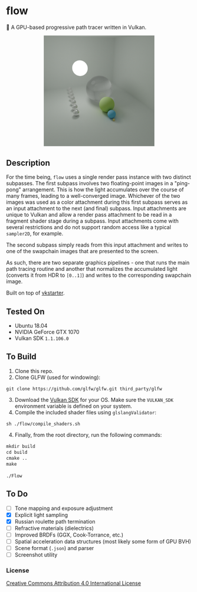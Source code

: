 # flow
🔮 A GPU-based progressive path tracer written in Vulkan. 

<p align="center">
  <img src="https://github.com/mwalczyk/flow/blob/master/screenshots/screenshot.png" alt="screenshot" width="300" height="auto"/>
</p>

## Description
For the time being, `flow` uses a single render pass instance with two distinct subpasses. The first subpass involves two floating-point images in a "ping-pong" arrangement. This is how the light accumulates over the course of many frames, leading to a well-converged image. Whichever of the two images was used as a color attachment during this first subpass serves as an input attachment to the next (and final) subpass. Input attachments are unique to Vulkan and allow a render pass attachment to be read in a fragment shader stage during a subpass. Input attachments come with several restrictions and do not support random access like a typical `sampler2D`, for example.

The second subpass simply reads from this input attachment and writes to one of the swapchain images that are presented to the screen. 

As such, there are two separate graphics pipelines - one that runs the main path tracing routine and another that normalizes the accumulated light (converts it from HDR to `[0..1]`) and writes to the corresponding swapchain image.

Built on top of [vkstarter](https://github.com/mwalczyk/vkstarter).

## Tested On
- Ubuntu 18.04
- NVIDIA GeForce GTX 1070
- Vulkan SDK `1.1.106.0`

## To Build
1. Clone this repo.
2. Clone GLFW (used for windowing): 
```
git clone https://github.com/glfw/glfw.git third_party/glfw
```
3. Download the [Vulkan SDK](https://vulkan.lunarg.com/sdk/home) for your OS. Make sure the `VULKAN_SDK` environment variable is defined on your system.
4. Compile the included shader files using `glslangValidator`:
```
sh ./flow/compile_shaders.sh
```
4. Finally, from the root directory, run the following commands:
```
mkdir build
cd build
cmake ..
make

./Flow
```

## To Do
- [ ] Tone mapping and exposure adjustment
- [x] Explicit light sampling 
- [x] Russian roulette path termination
- [ ] Refractive materials (dielectrics)
- [ ] Improved BRDFs (GGX, Cook-Torrance, etc.)
- [ ] Spatial acceleration data structures (most likely some form of GPU BVH)
- [ ] Scene format (`.json`) and parser
- [ ] Screenshot utility

### License

[Creative Commons Attribution 4.0 International License](https://creativecommons.org/licenses/by/4.0/)


